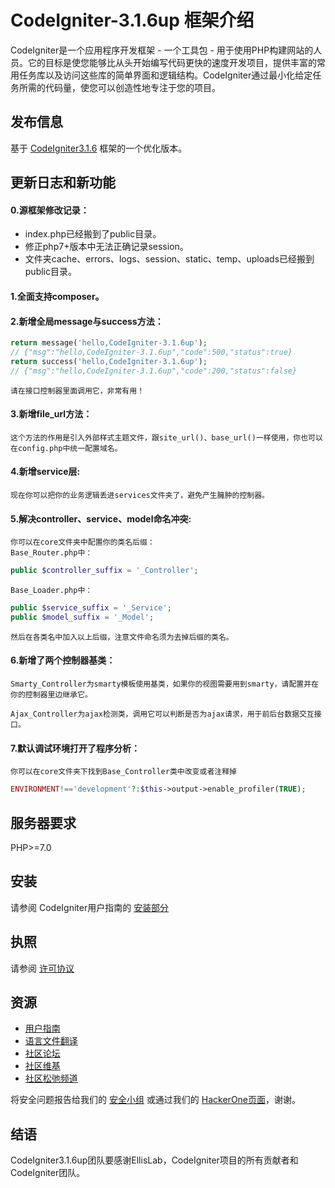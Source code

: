 CodeIgniter-3.1.6up 框架介绍
===========================

CodeIgniter是一个应用程序开发框架 - 一个工具包 - 用于使用PHP构建网站的人员。它的目标是使您能够比从头开始编写代码更快的速度开发项目，提供丰富的常用任务库以及访问这些库的简单界面和逻辑结构。CodeIgniter通过最小化给定任务所需的代码量，使您可以创造性地专注于您的项目。

## 发布信息

基于 [CodeIgniter3.1.6](https://codeigniter.com) 框架的一个优化版本。

## 更新日志和新功能

#### 0.源框架修改记录：
* index.php已经搬到了public目录。
* 修正php7+版本中无法正确记录session。
* 文件夹cache、errors、logs、session、static、temp、uploads已经搬到public目录。


#### 1.全面支持composer。

####  2.新增全局message与success方法：
```php
return message('hello,CodeIgniter-3.1.6up');
// {"msg":"hello,CodeIgniter-3.1.6up","code":500,"status":true}
return success('hello,CodeIgniter-3.1.6up');
// {"msg":"hello,CodeIgniter-3.1.6up","code":200,"status":false}
```	
	请在接口控制器里面调用它，非常有用！

#### 3.新增file_url方法：

	这个方法的作用是引入外部样式主题文件，跟site_url()、base_url()一样使用，你也可以在config.php中统一配置域名。


#### 4.新增service层:

	现在你可以把你的业务逻辑丢进services文件夹了，避免产生臃肿的控制器。


#### 5.解决controller、service、model命名冲突:

	你可以在core文件夹中配置你的类名后缀：
	Base_Router.php中：
```php
public $controller_suffix = '_Controller';
```
	Base_Loader.php中：
```php
public $service_suffix = '_Service';
public $model_suffix = '_Model';
```
	然后在各类名中加入以上后缀，注意文件命名须为去掉后缀的类名。


#### 6.新增了两个控制器基类：

	Smarty_Controller为smarty模板使用基类，如果你的视图需要用到smarty，请配置并在你的控制器里边继承它。

	Ajax_Controller为ajax检测类，调用它可以判断是否为ajax请求，用于前后台数据交互接口。


#### 7.默认调试环境打开了程序分析：

	你可以在core文件夹下找到Base_Controller类中改变或者注释掉
```php
ENVIRONMENT!=='development'?:$this->output->enable_profiler(TRUE);
```
## 服务器要求

PHP>=7.0

## 安装

请参阅 CodeIgniter用户指南的 [安装部分](https://codeigniter.com/user_guide/installation/index.html)

## 执照

请参阅 [许可协议](https://github.com/bcit-ci/CodeIgniter/blob/develop/user_guide_src/source/license.rst)

## 资源

-  [用户指南](https://codeigniter.com/docs)
-  [语言文件翻译](https://github.com/bcit-ci/codeigniter3-translations)
-  [社区论坛](http://forum.codeigniter.com/)
-  [社区维基](https://github.com/bcit-ci/CodeIgniter/wiki)
-  [社区松弛频道](https://codeigniterchat.slack.com/)

将安全问题报告给我们的 [安全小组](mailto:security@codeigniter.com) 或通过我们的 [HackerOne页面](https://hackerone.com/codeigniter)，谢谢。

## 结语

CodeIgniter3.1.6up团队要感谢EllisLab，CodeIgniter项目的所有贡献者和CodeIgniter团队。

